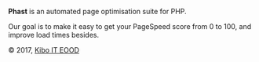 __Phast__ is an automated page optimisation suite for PHP.

Our goal is to make it easy to get your PageSpeed score from 0 to 100, and
improve load times besides.

© 2017, [Kibo IT EOOD](https://kiboit.com/)
